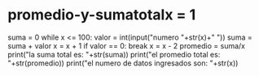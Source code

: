 # promedio-y-sumatotalx = 1
suma = 0
while x <= 100:
    valor = int(input("numero "+str(x)+" "))
    suma = suma + valor
    x = x + 1
    if valor == 0:
        break
x = x - 2
promedio = suma/x
print("la suma total es: "+str(suma))
print("el promedio total es: "+str(promedio))
print("el numero de datos ingresados son: "+str(x))

